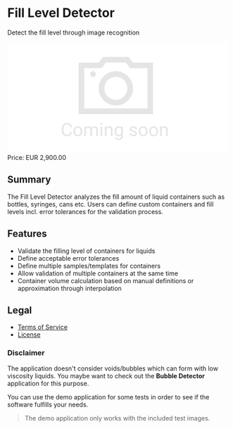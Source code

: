 # Fill Level Detector

Detect the fill level through image recognition

<div class="splash">
    <img alt="Splash" src="/tpl/img/placeholder_splash.png">
    <div class="price">Price: EUR 2,900.00</div>
    <div class="purchase">
        <!--<a class="button" href="#">Demo</a>
        <a class="button" href="#">Buy</a>-->
    </div>
</div>

## Summary

The Fill Level Detector analyzes the fill amount of liquid containers such as bottles, syringes, cans etc. Users can define custom containers and fill levels incl. error tolerances for the validation process.

## Features

* Validate the filling level of containers for liquids
* Define acceptable error tolerances
* Define multiple samples/templates for containers
* Allow validation of multiple containers at the same time
* Container volume calculation based on manual definitions or approximation through interpolation

## Legal

* [Terms of Service](/en/terms)
* [License](https://github.com/Karaka-Management/FillLevelDetectorApp/blob/master/LICENSE.txt)

### Disclaimer

The application doesn't consider voids/bubbles which can form with low viscosity liquids. You maybe want to check out the **Bubble Detector** application for this purpose.

You can use the demo application for some tests in order to see if the software fulfills your needs.

> The demo application only works with the included test images.
